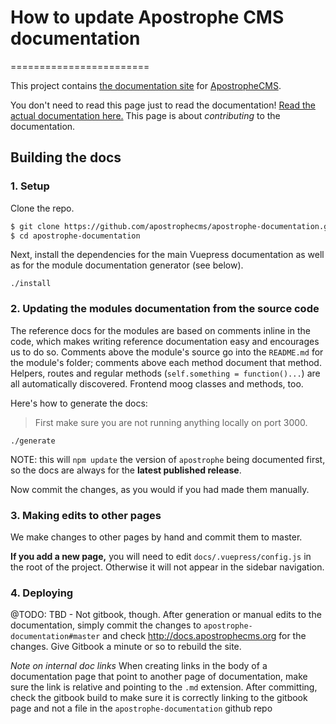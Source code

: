 # How to update Apostrophe CMS documentation
========================

This project contains [the documentation site](https://docs.apostrophecms.org)
for [ApostropheCMS](https://apostrophecms.com).

You don't need to read this page just to read the documentation! [Read the
actual documentation here.](https://docs.apostrophecms.org/apostrophe) This page
is about *contributing* to the documentation.

## Building the docs

### 1. Setup

Clone the repo.

```sh
$ git clone https://github.com/apostrophecms/apostrophe-documentation.git
$ cd apostrophe-documentation
```

Next, install the dependencies for the main Vuepress documentation as well as
for the module documentation generator (see below).

```
./install
```

### 2. Updating the modules documentation from the source code

The reference docs for the modules are based on comments inline in the code,
which makes writing reference documentation easy and encourages us to do so.
Comments above the module's source go into the `README.md` for the module's
folder; comments above each method document that method. Helpers, routes and
regular methods (`self.something = function()...`) are all automatically
discovered. Frontend moog classes and methods, too.

Here's how to generate the docs:

> First make sure you are not running anything locally on port 3000.

```
./generate
```

NOTE: this will `npm update` the version of `apostrophe` being documented first, so the docs are always for the **latest published release**.

Now commit the changes, as you would if you had made them manually.

### 3. Making edits to other pages

We make changes to other pages by hand and commit them to master.

**If you add a new page,** you will need to edit `docs/.vuepress/config.js` in the root of the project. Otherwise it will not appear in the sidebar navigation.

### 4. Deploying

@TODO: TBD - Not gitbook, though.
After generation or manual edits to the documentation, simply commit the changes to `apostrophe-documentation#master` and check http://docs.apostrophecms.org for the changes. Give Gitbook a minute or so to rebuild the site.

*Note on internal doc links* When creating links in the body of a documentation page that point to another page of documentation, make sure the link is relative and pointing to the `.md` extension. After committing, check the gitbook build to make sure it is correctly linking to the gitbook page and not a file in the `apostrophe-documentation` github repo

